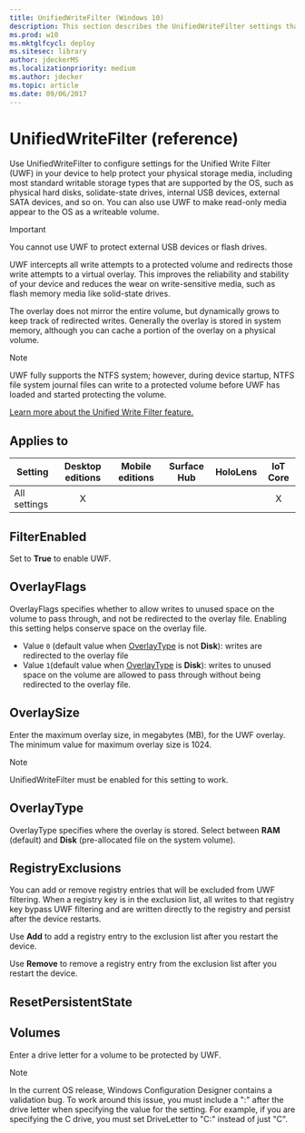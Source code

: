 ```yaml
---
title: UnifiedWriteFilter (Windows 10)
description: This section describes the UnifiedWriteFilter settings that you can configure in provisioning packages for Windows 10 using Windows Configuration Designer.
ms.prod: w10
ms.mktglfcycl: deploy
ms.sitesec: library
author: jdeckerMS
ms.localizationpriority: medium
ms.author: jdecker
ms.topic: article
ms.date: 09/06/2017
---
```


# UnifiedWriteFilter (reference)


Use UnifiedWriteFilter to configure settings for the Unified Write Filter (UWF) in your device to help protect your physical storage media, including most standard writable storage types that are supported by the OS, such as physical hard disks, solidate-state drives, internal USB devices, external SATA devices, and so on. You can also use UWF to make read-only media appear to the OS as a writeable volume.

>[!IMPORTANT]
>You cannot use UWF to protect external USB devices or flash drives.

UWF intercepts all write attempts to a protected volume and redirects those write attempts to a virtual overlay. This improves the reliability and stability of your device and reduces the wear on write-sensitive media, such as flash memory media like solid-state drives.

The overlay does not mirror the entire volume, but dynamically grows to keep track of redirected writes. Generally the overlay is stored in system memory, although you can cache a portion of the overlay on a physical volume. 

>[!NOTE]  
>UWF fully supports the NTFS system; however, during device startup, NTFS file system journal files can write to a protected volume before UWF has loaded and started protecting the volume. 

[Learn more about the Unified Write Filter feature.](https://docs.microsoft.com/windows-hardware/customize/enterprise/unified-write-filter)


## Applies to

| Setting   | Desktop editions | Mobile editions | Surface Hub | HoloLens | IoT Core |
| --- | :---: | :---: | :---: | :---: | :---: |
| All settings | X |  |  |  |  X |

## FilterEnabled

Set to **True** to enable UWF.

## OverlayFlags

OverlayFlags specifies whether to allow writes to unused space on the volume to pass through, and not be redirected to the overlay file. Enabling this setting helps conserve space on the overlay file. 

- Value `0` (default value when [OverlayType](#overlaytype) is not **Disk**): writes are redirected to the overlay file
- Value `1`(default value when [OverlayType](#overlaytype) is  **Disk**): writes to unused space on the volume are allowed to pass through without being redirected to the overlay file.

## OverlaySize

Enter the maximum overlay size, in megabytes (MB), for the UWF overlay. The minimum value for maximum overlay size is 1024.

>[!NOTE]
>UnifiedWriteFilter must be enabled for this setting to work.

## OverlayType

OverlayType specifies where the overlay is stored. Select between **RAM** (default) and **Disk** (pre-allocated file on the system volume). 

## RegistryExclusions

You can add or remove registry entries that will be excluded from UWF filtering. When a registry key is in the exclusion list, all writes to that registry key bypass UWF filtering and are written directly to the registry and persist after the device restarts.

Use **Add** to add a registry entry to the exclusion list after you restart the device.

Use **Remove** to remove a registry entry from the exclusion list after you restart the device.

## ResetPersistentState


## Volumes

Enter a drive letter for a volume to be protected by UWF. 

>[!NOTE]
>In the current OS release, Windows Configuration Designer contains a validation bug. To work around this issue, you must include a ":" after the drive letter when specifying the value for the setting. For example, if you are specifying the C drive, you must set DriveLetter to "C:" instead of just "C".